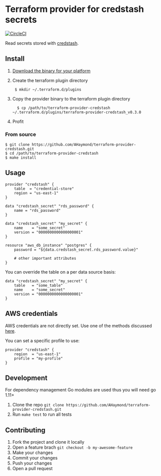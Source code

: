# Terraform provider for credstash secrets

[![CircleCI](https://circleci.com/gh/AHaymond/terraform-provider-credstash.svg?style=svg)](https://circleci.com/gh/AHaymond/terraform-provider-credstash)

Read secrets stored with [credstash][credstash].

## Install

1. [Download the binary for your platform][provider_binary]
2. Create the terraform plugin directory

        $ mkdir ~/.terraform.d/plugins

3. Copy the provider binary to the terraform plugin directory

         $ cp /path/to/terraform-provider-credstash ~/.terraform.d/plugins/terraform-provider-credstash_v0.3.0

4. Profit

### From source

    $ git clone https://github.com/AHaymond/terraform-provider-credstash.git
    $ cd /path/to/terraform-provider-credstash
    $ make install

## Usage

```hcl
provider "credstash" {
    table  = "credential-store"
    region = "us-east-1"
}

data "credstash_secret" "rds_password" {
    name = "rds_password"
}

data "credstash_secret" "my_secret" {
    name    = "some_secret"
    version = "0000000000000000001"
}

resource "aws_db_instance" "postgres" {
    password = "${data.credstash_secret.rds_password.value}"

    # other important attributes
}
```

You can override the table on a per data source basis:

```hcl
data "credstash_secret" "my_secret" {
    table   = "some_table"
    name    = "some_secret"
    version = "0000000000000000001"
}
```

## AWS credentials

AWS credentials are not directly set. Use one of the methods discussed
[here][awscred].

You can set a specific profile to use:

```hcl
provider "credstash" {
    region  = "us-east-1"
    profile = "my-profile"
}
```

## Development

For dependency management Go modules are used thus you will need go 1.11+

1. Clone the repo `git clone https://github.com/AHaymond/terraform-provider-credstash.git`
2. Run `make test` to run all tests

## Contributing

1. Fork the project and clone it locally
2. Open a feature brach `git checkout -b my-awesome-feature`
3. Make your changes
4. Commit your changes
5. Push your changes
6. Open a pull request

[credstash]: https://github.com/fugue/credstash
[awscred]: https://github.com/aws/aws-sdk-go#configuring-credentials
[provider_binary]: https://github.com/AHaymond/terraform-provider-credstash/releases/latest
